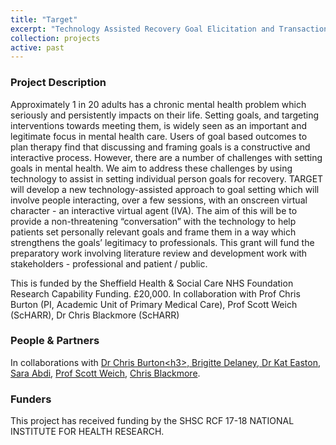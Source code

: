 ```yaml
---
title: "Target"
excerpt: "Technology Assisted Recovery Goal Elicitation and Transaction (TARGET)– Preparatory wor"
collection: projects
active: past
---
```




<h3 id="summary">Project Description</h3>

<p>Approximately 1 in 20 adults has a chronic mental health problem which seriously and persistently impacts on their life.  Setting goals, and targeting interventions towards meeting them, is widely seen as an important and legitimate focus in mental health care. Users of goal based outcomes to plan therapy find that discussing and framing goals is a constructive and interactive process. However, there are a number of challenges with setting goals in mental health. We aim to address these challenges by using technology to assist in setting individual person goals for recovery. TARGET will develop a new technology-assisted approach to goal setting which will involve people interacting, over a few sessions, with an onscreen virtual character - an interactive virtual agent (IVA). The aim of this will be to provide a non-threatening “conversation” with the technology to help patients set personally relevant goals and frame them in a way which strengthens the goals’ legitimacy to professionals. This grant will fund the preparatory work involving literature review and development work with stakeholders - professional and patient / public.</p>

<p>This is funded by the Sheffield Health &amp; Social Care NHS Foundation Research Capability Funding. £20,000. In collaboration with Prof Chris Burton (PI, Academic Unit of Primary Medical Care), Prof Scott Weich (ScHARR), Dr Chris Blackmore (ScHARR)</p>

<h3 id="people">People &amp; Partners</h3>
<p>In collaborations with <a href="https://www.sheffield.ac.uk/medicine/research/aupmc/staff/academicprofiles/burton">Dr Chris Burton&lt;h3&gt;, Brigitte Delaney, <a href="https://www.sheffield.ac.uk/scharr/sections/hsr/rrg/members/katherine_easton">Dr Kat Easton</a>, <a href="https://www.sheffield.ac.uk/scharr/sections/hsr/rrg/members/sarah-abdi">Sara Abdi</a>, <a href="https://www.sheffield.ac.uk/scharr/sections/hsr/mhru/staff/weich_s">Prof Scott Weich</a>, <a href="https://www.sheffield.ac.uk/scharr/sections/hsr/mhru/staff/blackmore_c">Chris Blackmore</a>.</a></p>

<h3 id="funder">Funders</h3>
<p>This project has received funding by the SHSC RCF 17-18 NATIONAL INSTITUTE FOR HEALTH RESEARCH.</p>
